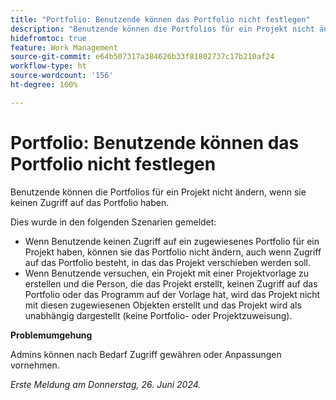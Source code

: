 ```yaml
---
title: "Portfolio: Benutzende können das Portfolio nicht festlegen"
description: "Benutzende können die Portfolios für ein Projekt nicht ändern, wenn sie keinen Zugriff auf das Portfolio haben."
hidefromtoc: true
feature: Work Management
source-git-commit: e64b507317a384626b33f81802737c17b210af24
workflow-type: ht
source-wordcount: '156'
ht-degree: 100%

---
```



# Portfolio: Benutzende können das Portfolio nicht festlegen

Benutzende können die Portfolios für ein Projekt nicht ändern, wenn sie keinen Zugriff auf das Portfolio haben.

Dies wurde in den folgenden Szenarien gemeldet:

* Wenn Benutzende keinen Zugriff auf ein zugewiesenes Portfolio für ein Projekt haben, können sie das Portfolio nicht ändern, auch wenn Zugriff auf das Portfolio besteht, in das das Projekt verschieben werden soll.
* Wenn Benutzende versuchen, ein Projekt mit einer Projektvorlage zu erstellen und die Person, die das Projekt erstellt, keinen Zugriff auf das Portfolio oder das Programm auf der Vorlage hat, wird das Projekt nicht mit diesen zugewiesenen Objekten erstellt und das Projekt wird als unabhängig dargestellt (keine Portfolio- oder Projektzuweisung).

**Problemumgehung**

Admins können nach Bedarf Zugriff gewähren oder Anpassungen vornehmen.

_Erste Meldung am Donnerstag, 26. Juni 2024._

